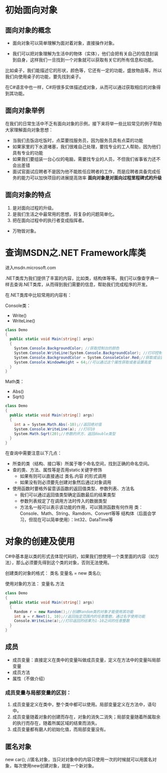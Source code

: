 # 初始面向对象
## 面向对象的概念
* 面向对象可以简单理解为面对着对象，直接操作对象。

* 我们可以把对象理解为生活中的物体（实体），他们会把有关自己的信息封装到自身，这样我们一旦找到一个对象就可以获取有关它的所有信息和功能。

比如桌子，我们能描述它的形状，颜色等，它还有一定的功能，盛放物品等。所以我们向使用桌子的功能，要先找到桌子。

在C#语言中也一样，C#将很多实体描述成对象，从而可以通过获取相应的对象得到其功能。
## 面向对象举例
在我们的日常生活中不乏有面向对象的示例，接下来将举一些比较常见的例子帮助大家理解面向对象思想：

* 当我们去饭店吃饭时，点菜要找服务员，因为服务员具有点菜的功能
* 如果家里的下水道堵塞，我们很难自己处理，要找专业的工人帮助，因为他们具有专业的功能
* 如果我们要组装一台心仪的电脑，需要找专业的人员，不但我们省事省力还不会出差错
* 面试官面试应聘者不是因为他不能胜任应聘者的工作，而是应聘者具备完成任务的能力可以加快项目的进展提高效率
**面向对象是对面向过程里程碑式的升级**
## 面向对象的特点
1. 是对面向过程的升级。
1. 是我们生活之中最常用的思想，将复杂的问题简单化。
1. 把在面向过程中的执行者变成指挥者。
* 万物皆对象。
# 查询MSDN之.NET Framework库类
进入msdn.microsoft.com

.NET类库为我们提供了丰富的内容，比如类，结构体等等。我们可以像查字典一样去查询.NET类库，从而得到我们需要的信息，帮助我们完成程序的开发。

在.NET类库中比较常用的内容有：

Console类：
* Write()
* WriteLine()
```C#
class Demo
{
  public static void Main(string[] args)
  {
    System.Console.BackgroundColor; //获取控制台的颜色
    System.Console.WriteLine(System.Console.BackgroundColor); //打印控制台颜色，Black
    System.Console.BackgroundColor = System.ConsoleColor.Red;//获取或设置背景色
    System.Console.WindowHeight = 64;//可以通过这个属性获取或者设置高度
  }
}
```
Math类：
* Abs()
* Sqrt()
```C#
class Demo
{
  public static void Main(string[] args)
  {
    int a = System.Math.Abs(-10);//返回绝对值
    System.Console.WriteLine(a); //打印10
    System.Math.Sqrt(20);//参数的开方，返回double类型
  }
}
```
在查询中需要注意以下几点：

* 所查的类（结构、接口等）所属于哪个命名空间，找到正确的命名空间。
* 查的类、方法、属性等是否用static关键字修饰
  * 如果有则可以直接通过 类名.内容 的形式调用
  * 如果没有则必须要先创建对象然后通过对象调用
* 使用函数时要格外留意该函数的返回值类型、参数列表、方法名
  * 我们可以通过返回值类型确定函数最后的结果类型
  * 参数列表规定了在调用方法时传入的数据类型
  * 方法名一般可以表示该功能的作用，可以猜测函数有何作用
类：Console、Math、String、Ramdom、Convert等等
结构体（后面会学习，但现在可以简单使用）：Int32、DataTime等
# 对象的创建及使用

C#中基本是以类的形式去体现代码的，如果我们想使用一个类里面的内容（如方法），那么必须要先得到这个类的对象，否则无法使用。

创建类的对象的格式： 类名 变量名 = new 类名();

使用对象的方法： 变量名.方法
```C#
class Demo
{
  public static void Main(string[] args)
  {
    Random r = new Random();//创建Random类的对象才能使用其功能
    int a = r.Next(1, 10);//返回指定范围内的任意整数，通过名字使用功能
    Console.WriteLine(a);//打印返回的结果为1-10之间的任意整数
  }
}
```
## 成员
* 成员变量：直接定义在类中的变量叫做成员变量，定义在方法中的变量叫局部变量
* 成员方法
* 属性（不做介绍）
### 成员变量与局部变量的区别：
1. 成员变量定义在类中，整个类中都可以使用。局部变量定义在方法中，语句中。
1. 成员变量随着对象的创建而存在，对象的消失二消失；局部变量随着所属取余的执行而存在，随着所属区域的结束而消失。
1. 成员变量都有磨人的初始化值，而局部变量没有。
## 匿名对象
new car(); //匿名对象，当只对对象中的内容只使用一次的时候就可以用匿名对象，每次使用new创建对象，就是一个新对象。




